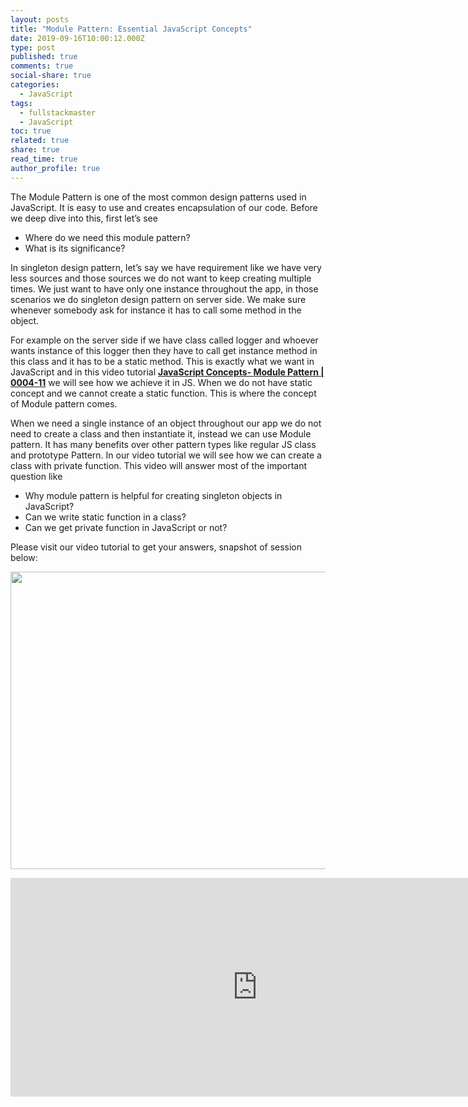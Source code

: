 ```yaml
---
layout: posts
title: "Module Pattern: Essential JavaScript Concepts"
date: 2019-09-16T10:00:12.000Z
type: post
published: true
comments: true
social-share: true
categories:
  - JavaScript
tags:
  - fullstackmaster
  - JavaScript
toc: true
related: true
share: true
read_time: true
author_profile: true
---
```


<p>The Module Pattern is one of the most common design patterns used in JavaScript. It is easy to use and creates encapsulation of our code. Before we deep dive into this, first let’s see</p>
<ul>
<li>Where do we need this module pattern?</li>
<li>What is its significance?</li>
</ul>
<p>In singleton design pattern, let’s say we have requirement like we have very less sources and those sources we do not want to keep creating multiple times. We just want to have only one instance throughout the app, in those scenarios we do singleton design pattern on server side. We make sure whenever somebody ask for instance it has to call some method in the object.</p>
<p>For example on the server side if we have class called logger and whoever wants instance of this logger then they have to call get instance method in this class and it has to be a static method. This is exactly what we want in JavaScript and in this video tutorial <a href="https://www.youtube.com/watch?v=JBqr_jnwnrA" target="_blank" rel="noopener noreferrer"><strong>JavaScript Concepts- Module Pattern | 0004-11</strong></a> we will see how we achieve it in JS. When we do not have static concept and we cannot create a static function. This is where the concept of Module pattern comes.</p>
<p>When we need a single instance of an object throughout our app we do not need to create a class and then instantiate it, instead we can use Module pattern. It has many benefits over other pattern types like regular JS class and prototype Pattern. In our video tutorial we will see how we can create a class with private function. This video will answer most of the important question like</p>
<ul>
<li>Why module pattern is helpful for creating singleton objects in JavaScript?</li>
<li>Can we write static function in a class?</li>
<li>Can we get private function in JavaScript or not?</li>
</ul>
<p>Please visit our video tutorial to get your answers, snapshot of session below:</p>
<p><img class="alignnone size-full wp-image-2587" src="{{ site.baseurl }}/assets/2019/09/JS-Module.png" alt="" width="853" height="476" /></p>
<p><iframe src="https://www.youtube.com/embed/JBqr_jnwnrA" width="790" height="350" frameborder="0" allowfullscreen="allowfullscreen"><span data-mce-type="bookmark" style="display: inline-block; width: 0px; overflow: hidden; line-height: 0;" class="mce_SELRES_start">﻿</span></iframe></p>
